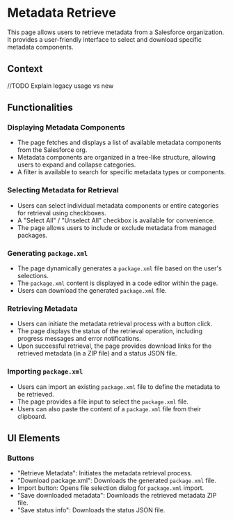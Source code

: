 # Metadata Retrieve

This page allows users to retrieve metadata from a Salesforce organization. It provides a user-friendly interface to select and download specific metadata components.

## Context

//TODO Explain legacy usage vs new

## Functionalities

### Displaying Metadata Components

* The page fetches and displays a list of available metadata components from the Salesforce org.
* Metadata components are organized in a tree-like structure, allowing users to expand and collapse categories.
* A filter is available to search for specific metadata types or components.

### Selecting Metadata for Retrieval

* Users can select individual metadata components or entire categories for retrieval using checkboxes.
* A "Select All" / "Unselect All" checkbox is available for convenience.
* The page allows users to include or exclude metadata from managed packages.

### Generating `package.xml`

* The page dynamically generates a `package.xml` file based on the user's selections.
* The `package.xml` content is displayed in a code editor within the page.
* Users can download the generated `package.xml` file.

### Retrieving Metadata

* Users can initiate the metadata retrieval process with a button click.
* The page displays the status of the retrieval operation, including progress messages and error notifications.
* Upon successful retrieval, the page provides download links for the retrieved metadata (in a ZIP file) and a status JSON file.

### Importing `package.xml`

* Users can import an existing `package.xml` file to define the metadata to be retrieved.
* The page provides a file input to select the `package.xml` file.
* Users can also paste the content of a `package.xml` file from their clipboard.

##  UI Elements

### Buttons

* "Retrieve Metadata": Initiates the metadata retrieval process.
* "Download package.xml": Downloads the generated `package.xml` file.
* Import button: Opens file selection dialog for `package.xml` import.
* "Save downloaded metadata": Downloads the retrieved metadata ZIP file.
* "Save status info": Downloads the status JSON file.
